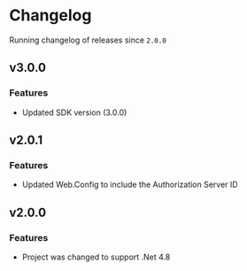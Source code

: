 # Changelog
Running changelog of releases since `2.0.0`

## v3.0.0

### Features

- Updated SDK version (3.0.0)

## v2.0.1

### Features

- Updated Web.Config to include the Authorization Server ID

## v2.0.0

### Features

- Project was changed to support .Net 4.8

